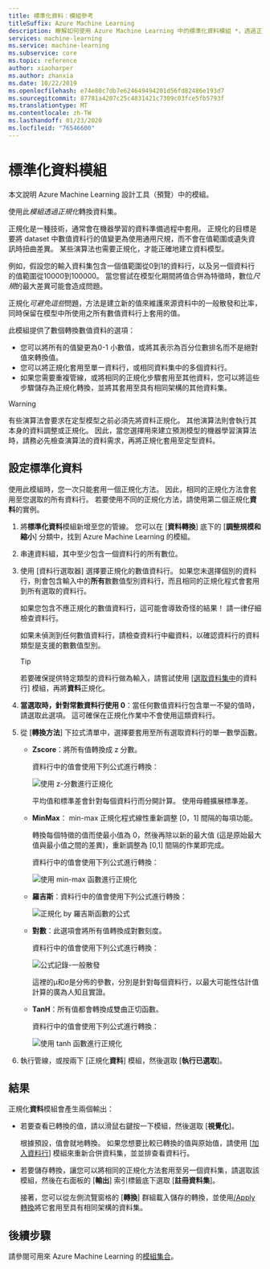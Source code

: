 ```yaml
---
title: 標準化資料：模組參考
titleSuffix: Azure Machine Learning
description: 瞭解如何使用 Azure Machine Learning 中的標準化資料模組 *，透過正規化*轉換資料集。
services: machine-learning
ms.service: machine-learning
ms.subservice: core
ms.topic: reference
author: xiaoharper
ms.author: zhanxia
ms.date: 10/22/2019
ms.openlocfilehash: e74e80c7db7e624649494201d56fd82486e193d7
ms.sourcegitcommit: 87781a4207c25c4831421c7309c03fce5fb5793f
ms.translationtype: MT
ms.contentlocale: zh-TW
ms.lasthandoff: 01/23/2020
ms.locfileid: "76546600"
---
```

# <a name="normalize-data-module"></a>標準化資料模組

本文說明 Azure Machine Learning 設計工具（預覽）中的模組。

使用此*模組透過正規化*轉換資料集。

正規化是一種技術，通常會在機器學習的資料準備過程中套用。 正規化的目標是要將 dataset 中數值資料行的值變更為使用通用尺規，而不會在值範圍或遺失資訊時扭曲差異。 某些演算法也需要正規化，才能正確地建立資料模型。

例如，假設您的輸入資料集包含一個值範圍從0到1的資料行，以及另一個資料行的值範圍從10000到100000。 當您嘗試在模型化期間將值合併為特徵時，數位*尺規*的最大差異可能會造成問題。

正規化*可避免這些*問題，方法是建立新的值來維護來源資料中的一般散發和比率，同時保留在模型中所使用之所有數值資料行上套用的值。

此模組提供了數個轉換數值資料的選項：

- 您可以將所有的值變更為0-1 小數值，或將其表示為百分位數排名而不是絕對值來轉換值。
- 您可以將正規化套用至單一資料行，或相同資料集中的多個資料行。
- 如果您需要重複管線，或將相同的正規化步驟套用至其他資料，您可以將這些步驟儲存為正規化轉換，並將其套用至具有相同架構的其他資料集。

> [!WARNING]
> 有些演算法會要求在定型模型之前必須先將資料正規化。 其他演算法則會執行其本身的資料調整或正規化。 因此，當您選擇用來建立預測模型的機器學習演算法時，請務必先檢查演算法的資料需求，再將正規化套用至定型資料。

##  <a name="configure-normalize-data"></a>設定標準化資料

使用此模組時，您一次只能套用一個正規化方法。 因此，相同的正規化方法會套用至您選取的所有資料行。 若要使用不同的正規化方法，請使用第二個正規化**資料**的實例。

1. 將**標準化資料**模組新增至您的管線。 您可以在 [**資料轉換**] 底下的 [**調整規模和縮小**] 分類中，找到 Azure Machine Learning 的模組。

2. 串連資料組，其中至少包含一個資料行的所有數位。

3. 使用 [資料行選取器] 選擇要正規化的數值資料行。 如果您未選擇個別的資料行，則會包含輸入中的**所有**數數值型別資料行，而且相同的正規化程式會套用到所有選取的資料行。 

    如果您包含不應正規化的數值資料行，這可能會導致奇怪的結果！ 請一律仔細檢查資料行。

    如果未偵測到任何數值資料行，請檢查資料行中繼資料，以確認資料行的資料類型是支援的數數值型別。

    > [!TIP]
    > 若要確保提供特定類型的資料行做為輸入，請嘗試使用 [[選取資料集中](./select-columns-in-dataset.md)的資料行] 模組，再將**資料**正規化。

4. **當選取時，針對常數資料行使用 0**：當任何數值資料行包含單一不變的值時，請選取此選項。 這可確保在正規化作業中不會使用這類資料行。

5. 從 [**轉換方法**] 下拉式清單中，選擇要套用至所有選取資料行的單一數學函數。 
  
    - **Zscore**：將所有值轉換成 z 分數。
    
      資料行中的值會使用下列公式進行轉換：  
  
      ![使用 z&#45;分數進行正規化](media/module/aml-normalization-z-score.png)
  
      平均值和標準差會針對每個資料行而分開計算。 使用母體擴展標準差。
  
    - **MinMax**： min-max 正規化程式線性重新調整 [0，1] 間隔的每項功能。
    
      轉換每個特徵的值而使最小值為 0，然後再除以新的最大值 (這是原始最大值與最小值之間的差異)，重新調整為 [0,1] 間隔的作業即完成。
      
      資料行中的值會使用下列公式進行轉換：  
  
      ![使用 min&#45;max 函數進行正規化](media/module/aml-normalization-minmax.png "AML_normalization-minmax")  
  
    - **羅吉斯**：資料行中的值會使用下列公式進行轉換：

      ![正規化 by 羅吉斯函數的公式](media/module/aml-normalization-logistic.png "AML_normalization-羅吉斯")  
  
    - **對數**：此選項會將所有值轉換成對數刻度。
  
      資料行中的值會使用下列公式進行轉換：
  
      ![公式記錄&#45;一般散發](media/module/aml-normalization-lognormal.png "AML_normalization-對數")
    
      這裡的μ和σ是分佈的參數，分別是針對每個資料行，以最大可能性估計值計算的廣為人知且實證。  
  
    - **TanH**：所有值都會轉換成雙曲正切函數。
    
      資料行中的值會使用下列公式進行轉換：
    
      ![使用 tanh 函數進行正規化](media/module/aml-normalization-tanh.png "AML_normalization-tanh")

6. 執行管線，或按兩下 [正規化**資料**] 模組，然後選取 [**執行已選取**]。 

## <a name="results"></a>結果

正規化**資料**模組會產生兩個輸出：

- 若要查看已轉換的值，請以滑鼠右鍵按一下模組，然後選取 [**視覺化**]。

    根據預設，值會就地轉換。 如果您想要比較已轉換的值與原始值，請使用 [[加入資料行](./add-columns.md)] 模組來重新合併資料集，並並排查看資料行。

- 若要儲存轉換，讓您可以將相同的正規化方法套用至另一個資料集，請選取該模組，然後在右面板的 [**輸出**] 索引標籤底下選取 [**註冊資料集**]。

    接著，您可以從左側流覽窗格的 [**轉換**] 群組載入儲存的轉換，並使用[/Apply 轉換](apply-transformation.md)將它套用至具有相同架構的資料集。  


## <a name="next-steps"></a>後續步驟

請參閱可用來 Azure Machine Learning 的[模組集合](module-reference.md)。 